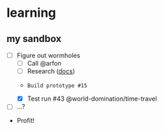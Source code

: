 # learning
## my sandbox

- [ ] Figure out wormholes
  - [ ] Call @arfon
  - [ ] Research ([docs](http://en.wikipedia.org/wiki/Wormhole#Time_travel))
  -     Build prototype #15
  - [X] Test run #43 @world-domination/time-travel
- [ ] ...?
- Profit!
